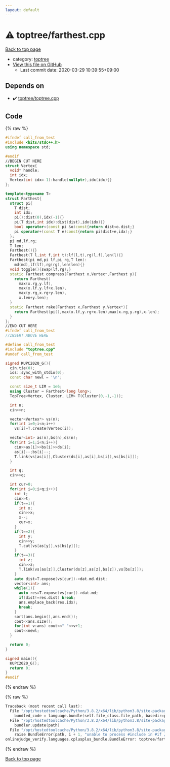 ```yaml
---
layout: default
---
```


<!-- mathjax config similar to math.stackexchange -->
<script type="text/javascript" async
  src="https://cdnjs.cloudflare.com/ajax/libs/mathjax/2.7.5/MathJax.js?config=TeX-MML-AM_CHTML">
</script>
<script type="text/x-mathjax-config">
  MathJax.Hub.Config({
    TeX: { equationNumbers: { autoNumber: "AMS" }},
    tex2jax: {
      inlineMath: [ ['$','$'] ],
      processEscapes: true
    },
    "HTML-CSS": { matchFontHeight: false },
    displayAlign: "left",
    displayIndent: "2em"
  });
</script>

<script type="text/javascript" src="https://cdnjs.cloudflare.com/ajax/libs/jquery/3.4.1/jquery.min.js"></script>
<script src="https://cdn.jsdelivr.net/npm/jquery-balloon-js@1.1.2/jquery.balloon.min.js" integrity="sha256-ZEYs9VrgAeNuPvs15E39OsyOJaIkXEEt10fzxJ20+2I=" crossorigin="anonymous"></script>
<script type="text/javascript" src="../../assets/js/copy-button.js"></script>
<link rel="stylesheet" href="../../assets/css/copy-button.css" />


# :warning: toptree/farthest.cpp

<a href="../../index.html">Back to top page</a>

* category: <a href="../../index.html#5c8bf2a6852b9bc7e4261d66e9a6b762">toptree</a>
* <a href="{{ site.github.repository_url }}/blob/master/toptree/farthest.cpp">View this file on GitHub</a>
    - Last commit date: 2020-03-29 10:39:55+09:00




## Depends on

* :heavy_check_mark: <a href="toptree.cpp.html">toptree/toptree.cpp</a>


## Code

<a id="unbundled"></a>
{% raw %}
```cpp
#ifndef call_from_test
#include <bits/stdc++.h>
using namespace std;

#endif
//BEGIN CUT HERE
struct Vertex{
  void* handle;
  int idx;
  Vertex(int idx=-1):handle(nullptr),idx(idx){}
};

template<typename T>
struct Farthest{
  struct pi{
    T dist;
    int idx;
    pi():dist(0),idx(-1){}
    pi(T dist,int idx):dist(dist),idx(idx){}
    bool operator<(const pi &o)const{return dist<o.dist;}
    pi operator+(const T e)const{return pi(dist+e,idx);}
  };
  pi md,lf,rg;
  T len;
  Farthest(){}
  Farthest(T l,int f,int t):lf(l,t),rg(l,f),len(l){}
  Farthest(pi md,pi lf,pi rg,T len):
    md(md),lf(lf),rg(rg),len(len){}
  void toggle(){swap(lf,rg);}
  static Farthest compress(Farthest x,Vertex*,Farthest y){
    return Farthest(
      max(x.rg,y.lf),
      max(x.lf,y.lf+x.len),
      max(y.rg,x.rg+y.len),
      x.len+y.len);
  }
  static Farthest rake(Farthest x,Farthest y,Vertex*){
    return Farthest(pi(),max(x.lf,y.rg+x.len),max(x.rg,y.rg),x.len);
  }
};
//END CUT HERE
#ifndef call_from_test
//INSERT ABOVE HERE

#define call_from_test
#include "toptree.cpp"
#undef call_from_test

signed KUPC2020_G(){
  cin.tie(0);
  ios::sync_with_stdio(0);
  const char newl = '\n';

  const size_t LIM = 1e6;
  using Cluster = Farthest<long long>;
  TopTree<Vertex, Cluster, LIM> T(Cluster(0,-1,-1));

  int n;
  cin>>n;

  vector<Vertex*> vs(n);
  for(int i=0;i<n;i++)
    vs[i]=T.create(Vertex(i));

  vector<int> as(n),bs(n),ds(n);
  for(int i=1;i<n;i++){
    cin>>as[i]>>bs[i]>>ds[i];
    as[i]--;bs[i]--;
    T.link(vs[as[i]],Cluster(ds[i],as[i],bs[i]),vs[bs[i]]);
  }

  int q;
  cin>>q;

  int cur=0;
  for(int i=0;i<q;i++){
    int t;
    cin>>t;
    if(t==1){
      int x;
      cin>>x;
      x--;
      cur=x;
    }
    if(t==2){
      int y;
      cin>>y;
      T.cut(vs[as[y]],vs[bs[y]]);
    }
    if(t==3){
      int z;
      cin>>z;
      T.link(vs[as[z]],Cluster(ds[z],as[z],bs[z]),vs[bs[z]]);
    }
    auto dist=T.expose(vs[cur])->dat.md.dist;
    vector<int> ans;
    while(1){
      auto res=T.expose(vs[cur])->dat.md;
      if(dist!=res.dist) break;
      ans.emplace_back(res.idx);
      break;
    }
    sort(ans.begin(),ans.end());
    cout<<ans.size();
    for(int v:ans) cout<<" "<<v+1;
    cout<<newl;
  }

  return 0;
}

signed main(){
  KUPC2020_G();
  return 0;
}
#endif

```
{% endraw %}

<a id="bundled"></a>
{% raw %}
```cpp
Traceback (most recent call last):
  File "/opt/hostedtoolcache/Python/3.8.2/x64/lib/python3.8/site-packages/onlinejudge_verify/docs.py", line 340, in write_contents
    bundled_code = language.bundle(self.file_class.file_path, basedir=pathlib.Path.cwd())
  File "/opt/hostedtoolcache/Python/3.8.2/x64/lib/python3.8/site-packages/onlinejudge_verify/languages/cplusplus.py", line 170, in bundle
    bundler.update(path)
  File "/opt/hostedtoolcache/Python/3.8.2/x64/lib/python3.8/site-packages/onlinejudge_verify/languages/cplusplus_bundle.py", line 281, in update
    raise BundleError(path, i + 1, "unable to process #include in #if / #ifdef / #ifndef other than include guards")
onlinejudge_verify.languages.cplusplus_bundle.BundleError: toptree/farthest.cpp: line 46: unable to process #include in #if / #ifdef / #ifndef other than include guards

```
{% endraw %}

<a href="../../index.html">Back to top page</a>

